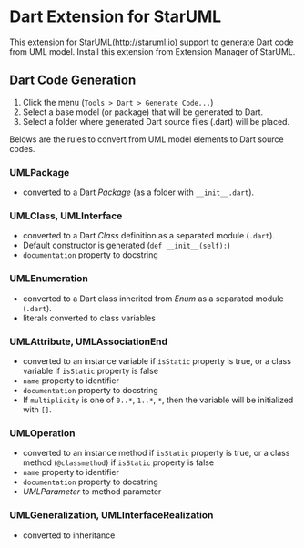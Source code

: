 Dart Extension for StarUML
============================

This extension for StarUML(http://staruml.io) support to generate Dart code from UML model. Install this extension from Extension Manager of StarUML.

Dart Code Generation
----------------------

1. Click the menu (`Tools > Dart > Generate Code...`)
2. Select a base model (or package) that will be generated to Dart.
3. Select a folder where generated Dart source files (.dart) will be placed.

Belows are the rules to convert from UML model elements to Dart source codes.

### UMLPackage

* converted to a Dart _Package_ (as a folder with `__init__.dart`).

### UMLClass, UMLInterface

* converted to a Dart _Class_ definition as a separated module (`.dart`).
* Default constructor is generated (`def __init__(self):`)
* `documentation` property to docstring

### UMLEnumeration

* converted to a Dart class inherited from _Enum_ as a separated module (`.dart`).
* literals converted to class variables

### UMLAttribute, UMLAssociationEnd

* converted to an instance variable if `isStatic` property is true, or a class variable if `isStatic` property is false
* `name` property to identifier
* `documentation` property to docstring
* If `multiplicity` is one of `0..*`, `1..*`, `*`, then the variable will be initialized with `[]`.

### UMLOperation

* converted to an instance method if `isStatic` property is true, or a class method (`@classmethod`) if `isStatic` property is false
* `name` property to identifier
* `documentation` property to docstring
* _UMLParameter_ to method parameter

### UMLGeneralization, UMLInterfaceRealization

* converted to inheritance

